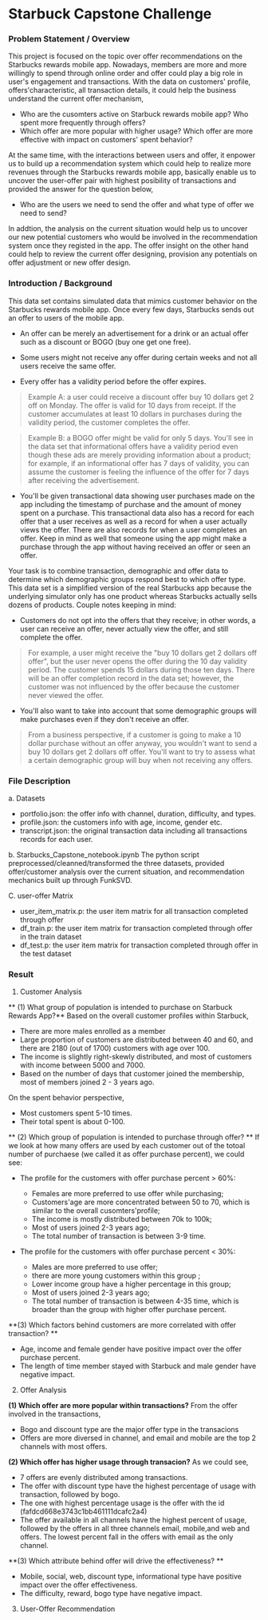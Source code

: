 # Starbuck Capstone Challenge

### Problem Statement / Overview

This project is focused on the topic over offer recommendations on the Starbucks rewards mobile app. Nowadays, members are more and more willingly to spend through online order and offer could play a big role in user's engagement and transactions. With the data on customers' profile, offers'characteristic, all transaction details, it could help the business understand the current offer mechanism,
- Who are the cusomters active on Starbuck rewards mobile app? Who spent more frequently through offers?
- Which offer are more popular with higher usage? Which offer are more effective with impact on customers' spent behavior?

At the same time, with the interactions between users and offer, it enpower us to build up a recommendation system which could help to realize more revenues through the Starbucks rewards mobile app, basically enable us to uncover the user-offer pair with highest posibility of transactions and provided the answer for the question below,
- Who are the users we need to send the offer and what type of offer we need to send?

In addtion, the analysis on the current situation would help us to uncover our new potential customers who would be involved in the recommendation system once they registed in the app. The offer insight on the other hand could help to review the current offer designing, provision any potentials on offer adjustment or new offer design.

### Introduction / Background

This data set contains simulated data that mimics customer behavior on the Starbucks rewards mobile app. Once every few days, Starbucks sends out an offer to users of the mobile app. 

- An offer can be merely an advertisement for a drink or an actual offer such as a discount or BOGO (buy one get one free). 

- Some users might not receive any offer during certain weeks and not all users receive the same offer.

- Every offer has a validity period before the offer expires. 

> Example A:  a user could receive a discount offer buy 10 dollars get 2 off on Monday. The offer is valid for 10 days from receipt. If the customer accumulates at least 10 dollars in purchases during the validity period, the customer completes the offer.

> Example B:  a BOGO offer might be valid for only 5 days. You'll see in the data set that informational offers have a validity period even though these ads are merely providing information about a product; for example, if an informational offer has 7 days of validity, you can assume the customer is feeling the influence of the offer for 7 days after receiving the advertisement.

- You'll be given transactional data showing user purchases made on the app including the timestamp of purchase and the amount of money spent on a purchase. This transactional data also has a record for each offer that a user receives as well as a record for when a user actually views the offer. There are also records for when a user completes an offer. Keep in mind as well that someone using the app might make a purchase through the app without having received an offer or seen an offer.

Your task is to combine transaction, demographic and offer data to determine which demographic groups respond best to which offer type. This data set is a simplified version of the real Starbucks app because the underlying simulator only has one product whereas Starbucks actually sells dozens of products. Couple notes keeping in mind:
- Customers do not opt into the offers that they receive; in other words, a user can receive an offer, never actually view the offer, and still complete the offer. 
> For example, a user might receive the "buy 10 dollars get 2 dollars off offer", but the user never opens the offer during the 10 day validity period. The customer spends 15 dollars during those ten days. There will be an offer completion record in the data set; however, the customer was not influenced by the offer because the customer never viewed the offer.

- You'll also want to take into account that some demographic groups will make purchases even if they don't receive an offer. 
> From a business perspective, if a customer is going to make a 10 dollar purchase without an offer anyway, you wouldn't want to send a buy 10 dollars get 2 dollars off offer. You'll want to try to assess what a certain demographic group will buy when not receiving any offers.

### File Description
a. Datasets
- portfolio.json: the offer info with channel, duration, difficulty, and types.
- profile.json: the customers info with age, income, gender etc.
- transcript.json: the original transaction data including all transactions records for each user.

b. Starbucks_Capstone_notebook.ipynb
The python script preprocessed/cleanned/transformed the three datasets, provided offer/customer analysis over the current situation, and recommendation mechanics built up through FunkSVD.

C. user-offer Matrix

- user_item_matrix.p: the user item matrix for all transaction completed through offer
- df_train.p: the user item matrix for transaction completed through offer in the train dataset
- df_test.p: the user item matrix for transaction completed through offer in the test dataset

### Result

1. Customer Analysis

** (1) What group of population is intended to purchase on Starbuck Rewards App?**
Based on the overall customer profiles within Starbuck,
- There are more males enrolled as a member
- Large proportion of customers are distributed between 40 and 60, and there are 2180 (out of 1700) customers with age over 100.
- The income is slightly right-skewly distributed, and most of customers with income between 5000 and 7000.
- Based on the number of days that customer joined the membership, most of members joined 2 - 3 years ago.

On the spent behavior perspective,
- Most customers spent 5-10 times.
- Their total spent is about 0-100.

** (2) Which group of population is intended to purchase through offer? **
If we look at how many offers are used by each customer out of the totoal number of purchaese (we called it as offer purchase percent), we could see:
- The profile for the customers with offer purchase percent > 60%:
    - Females are more preferred to use offer while purchasing;
    - Customers'age are more concentrated between 50 to 70, which is similar to the overall cusomters'profile;
    - The income is mostly distributed between 70k to 100k;
    - Most of users joined 2-3 years ago;
    - The total number of transaction is between 3-9 time.
    
    
- The profile for the customers with offer purchase percent < 30%:
    - Males are more preferred to use offer;
    - there are more young customers within this group ;
    - Lower income group have a higher percentage in this group;
    - Most of users joined 2-3 years ago;
    - The total number of transaction is between 4-35 time, which is broader than the group with higher offer purchase percent.
    
**(3) Which factors behind customers are more correlated with offer transaction? **
- Age, income and female gender have positive impact over the offer purchase percent.
- The length of time member stayed with Starbuck and male gender have negative impact.

2. Offer Analysis

**(1) Which offer are more popular within transactions?**
From the offer involved in the transactions,
- Bogo and discount type are the major offer type in the transacions
- Offers are more diversed in channel, and email and mobile are the top 2 channels with most offers.

**(2) Which offer has higher usage through transacion?**
As we could see, 
- 7 offers are evenly distributed among transactions.
- The offer with discount type have the highest percentage of usage with transaction, followed by bogo.
- The one with highest percentage usage is the offer with the id (fafdcd668e3743c1bb461111dcafc2a4)
- The offer available in all channels have the highest percent of usage, followed by the offers in  all three channels email, mobile,and web and offers. The lowest percent fall in the offers with email as the only channel.

**(3) Which attribute behind offer will drive the effectiveness? **
- Mobile, social, web, discount type, informational type have positive impact over the offer effectiveness.
- The difficulty, reward, bogo type have negative impact.

3. User-Offer Recommendation 
